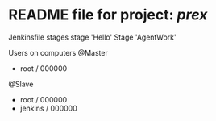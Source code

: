 # README file for project: *prex*

Jenkinsfile stages
stage 'Hello'
Stage 'AgentWork'


Users on computers
@Master
- root / 000000

@Slave
- root / 000000
- jenkins / 000000